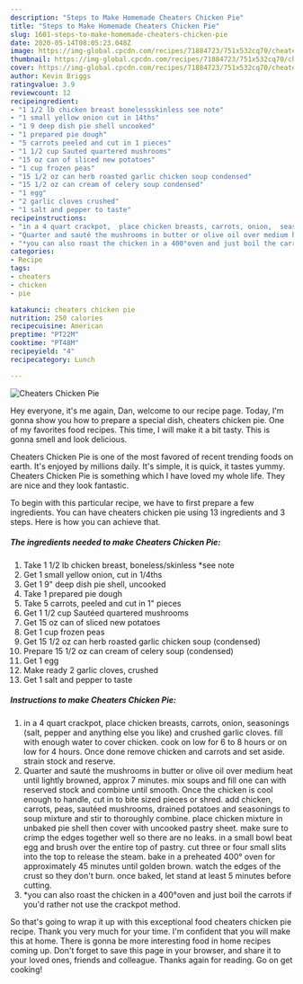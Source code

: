 ```yaml
---
description: "Steps to Make Homemade Cheaters Chicken Pie"
title: "Steps to Make Homemade Cheaters Chicken Pie"
slug: 1601-steps-to-make-homemade-cheaters-chicken-pie
date: 2020-05-14T08:05:23.048Z
image: https://img-global.cpcdn.com/recipes/71884723/751x532cq70/cheaters-chicken-pie-recipe-main-photo.jpg
thumbnail: https://img-global.cpcdn.com/recipes/71884723/751x532cq70/cheaters-chicken-pie-recipe-main-photo.jpg
cover: https://img-global.cpcdn.com/recipes/71884723/751x532cq70/cheaters-chicken-pie-recipe-main-photo.jpg
author: Kevin Briggs
ratingvalue: 3.9
reviewcount: 12
recipeingredient:
- "1 1/2 lb chicken breast bonelessskinless see note"
- "1 small yellow onion cut in 14ths"
- "1 9 deep dish pie shell uncooked"
- "1 prepared pie dough"
- "5 carrots peeled and cut in 1 pieces"
- "1 1/2 cup Sauted quartered mushrooms"
- "15 oz can of sliced new potatoes"
- "1 cup frozen peas"
- "15 1/2 oz can herb roasted garlic chicken soup condensed"
- "15 1/2 oz can cream of celery soup condensed"
- "1 egg"
- "2 garlic cloves crushed"
- "1 salt and pepper to taste"
recipeinstructions:
- "in a 4 quart crackpot,  place chicken breasts, carrots, onion,  seasonings (salt, pepper and anything else you like) and crushed garlic cloves. fill with enough water to cover chicken. cook on low for 6 to 8 hours or on low for 4 hours. Once done remove chicken and carrots and set aside. strain stock and reserve."
- "Quarter and sauté the mushrooms in butter or olive oil over medium heat until lightly browned, approx 7 minutes.  mix soups and fill one can with reserved stock and combine until smooth.  Once the chicken is cool enough to handle, cut in to bite sized pieces or shred. add chicken,  carrots,  peas, sautéed mushrooms, drained potatoes and seasonings to soup mixture and stir to thoroughly combine.  place chicken mixture in unbaked pie shell then cover with uncooked pastry sheet. make sure to crimp the edges together well so there are no leaks.  in a small bowl beat egg and brush over the entire top of pastry. cut three or four small slits into the top to release the steam. bake in a preheated 400° oven for approximately 45 minutes until golden brown. watch the edges of the crust so they don&#39;t burn. once baked,  let stand at least 5 minutes before cutting."
- "*you can also roast the chicken in a 400°oven and just boil the carrots if you&#39;d rather not use the crackpot method."
categories:
- Recipe
tags:
- cheaters
- chicken
- pie

katakunci: cheaters chicken pie 
nutrition: 250 calories
recipecuisine: American
preptime: "PT22M"
cooktime: "PT48M"
recipeyield: "4"
recipecategory: Lunch

---
```



![Cheaters Chicken Pie](https://img-global.cpcdn.com/recipes/71884723/751x532cq70/cheaters-chicken-pie-recipe-main-photo.jpg)

Hey everyone, it's me again, Dan, welcome to our recipe page. Today, I'm gonna show you how to prepare a special dish, cheaters chicken pie. One of my favorites food recipes. This time, I will make it a bit tasty. This is gonna smell and look delicious.

Cheaters Chicken Pie is one of the most favored of recent trending foods on earth. It's enjoyed by millions daily. It's simple, it is quick, it tastes yummy. Cheaters Chicken Pie is something which I have loved my whole life. They are nice and they look fantastic.




To begin with this particular recipe, we have to first prepare a few ingredients. You can have cheaters chicken pie using 13 ingredients and 3 steps. Here is how you can achieve that.

<!--inarticleads1-->

##### The ingredients needed to make Cheaters Chicken Pie:

1. Take 1 1/2 lb chicken breast, boneless/skinless *see note
1. Get 1 small yellow onion, cut in 1/4ths
1. Get 1 9&#34; deep dish pie shell, uncooked
1. Take 1 prepared pie dough
1. Take 5 carrots, peeled and cut in 1&#34; pieces
1. Get 1 1/2 cup Sautéed quartered mushrooms
1. Get 15 oz can of sliced new potatoes
1. Get 1 cup frozen peas
1. Get 15 1/2 oz can herb roasted garlic chicken soup (condensed)
1. Prepare 15 1/2 oz can cream of celery soup (condensed)
1. Get 1 egg
1. Make ready 2 garlic cloves, crushed
1. Get 1 salt and pepper to taste




<!--inarticleads2-->

##### Instructions to make Cheaters Chicken Pie:

1. in a 4 quart crackpot,  place chicken breasts, carrots, onion,  seasonings (salt, pepper and anything else you like) and crushed garlic cloves. fill with enough water to cover chicken. cook on low for 6 to 8 hours or on low for 4 hours. Once done remove chicken and carrots and set aside. strain stock and reserve.
1. Quarter and sauté the mushrooms in butter or olive oil over medium heat until lightly browned, approx 7 minutes.  mix soups and fill one can with reserved stock and combine until smooth.  Once the chicken is cool enough to handle, cut in to bite sized pieces or shred. add chicken,  carrots,  peas, sautéed mushrooms, drained potatoes and seasonings to soup mixture and stir to thoroughly combine.  place chicken mixture in unbaked pie shell then cover with uncooked pastry sheet. make sure to crimp the edges together well so there are no leaks.  in a small bowl beat egg and brush over the entire top of pastry. cut three or four small slits into the top to release the steam. bake in a preheated 400° oven for approximately 45 minutes until golden brown. watch the edges of the crust so they don&#39;t burn. once baked,  let stand at least 5 minutes before cutting.
1. *you can also roast the chicken in a 400°oven and just boil the carrots if you&#39;d rather not use the crackpot method.




So that's going to wrap it up with this exceptional food cheaters chicken pie recipe. Thank you very much for your time. I'm confident that you will make this at home. There is gonna be more interesting food in home recipes coming up. Don't forget to save this page in your browser, and share it to your loved ones, friends and colleague. Thanks again for reading. Go on get cooking!
